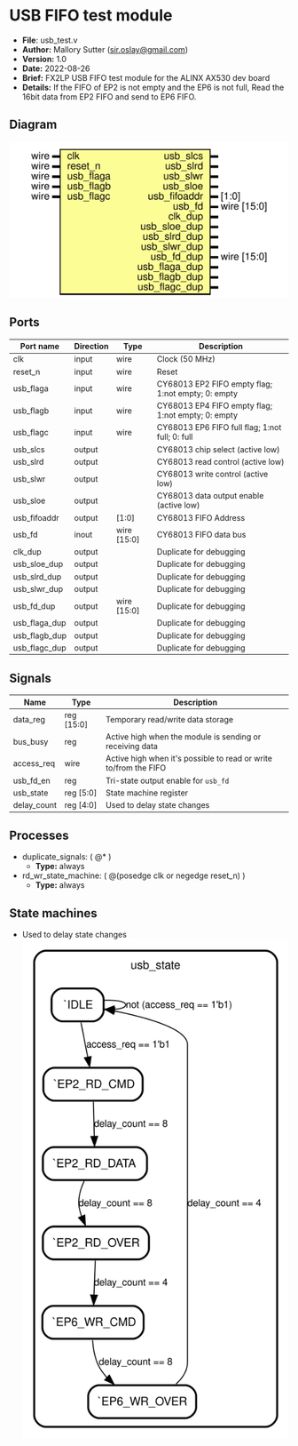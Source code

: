 # USB FIFO test module

- **File**: usb_test.v
- **Author:** Mallory Sutter (sir.oslay@gmail.com)
- **Version:** 1.0
- **Date:** 2022-08-26
- **Brief:** FX2LP USB FIFO test module for the ALINX AX530 dev board
- **Details:** If the FIFO of EP2 is not empty and the EP6 is not full, Read the 16bit data from EP2 FIFO and send to EP6 FIFO.
## Diagram

![Diagram](usb_test.svg "Diagram")
## Ports

| Port name     | Direction | Type        | Description                                        |
| ------------- | --------- | ----------- | -------------------------------------------------- |
| clk           | input     | wire        | Clock (50 MHz)                                     |
| reset_n       | input     | wire        | Reset                                              |
| usb_flaga     | input     | wire        | CY68013 EP2 FIFO empty flag; 1:not empty; 0: empty |
| usb_flagb     | input     | wire        | CY68013 EP4 FIFO empty flag; 1:not empty; 0: empty |
| usb_flagc     | input     | wire        | CY68013 EP6 FIFO full flag; 1:not full; 0: full    |
| usb_slcs      | output    |             | CY68013 chip select (active low)                   |
| usb_slrd      | output    |             | CY68013 read control (active low)                  |
| usb_slwr      | output    |             | CY68013 write control (active low)                 |
| usb_sloe      | output    |             | CY68013 data output enable (active low)            |
| usb_fifoaddr  | output    | [1:0]       | CY68013 FIFO Address                               |
| usb_fd        | inout     | wire [15:0] | CY68013 FIFO data bus                              |
| clk_dup       | output    |             | Duplicate for debugging                            |
| usb_sloe_dup  | output    |             | Duplicate for debugging                            |
| usb_slrd_dup  | output    |             | Duplicate for debugging                            |
| usb_slwr_dup  | output    |             | Duplicate for debugging                            |
| usb_fd_dup    | output    | wire [15:0] | Duplicate for debugging                            |
| usb_flaga_dup | output    |             | Duplicate for debugging                            |
| usb_flagb_dup | output    |             | Duplicate for debugging                            |
| usb_flagc_dup | output    |             | Duplicate for debugging                            |
## Signals

| Name        | Type       | Description                                                      |
| ----------- | ---------- | ---------------------------------------------------------------- |
| data_reg    | reg [15:0] | Temporary read/write data storage                                |
| bus_busy    | reg        | Active high when the module is sending or receiving data         |
| access_req  | wire       | Active high when it's possible to read or write to/from the FIFO |
| usb_fd_en   | reg        | Tri-state output enable for `usb_fd`                             |
| usb_state   | reg [5:0]  | State machine register                                           |
| delay_count | reg [4:0]  | Used to delay state changes                                      |
## Processes
- duplicate_signals: ( @* )
  - **Type:** always
- rd_wr_state_machine: ( @(posedge clk or negedge reset_n) )
  - **Type:** always
## State machines

- Used to delay state changes![Diagram_state_machine_0]( stm_usb_test_00.svg "Diagram")